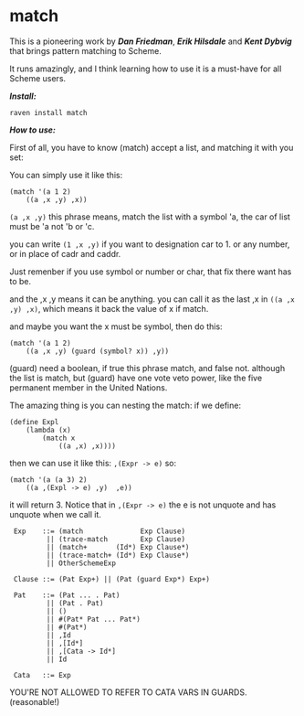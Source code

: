 # match

This is a pioneering work by ***Dan Friedman***, ***Erik Hilsdale*** and ***Kent Dybvig*** that brings pattern matching to Scheme.

It runs amazingly, and I think learning how to use it is a must-have for all Scheme users.

***Install:***

`raven install match`

***How to use:***

First of all, you have to know (match) accept a list, and matching it with you set:

You can simply use it like this:

```
(match '(a 1 2)
    ((a ,x ,y) ,x))
```    
`(a ,x ,y)` this phrase means, match the list with a symbol 'a, the car of list must be 'a not 'b or 'c.

you can write `(1 ,x ,y)` if you want to designation car to 1. or any number, or in place of cadr and caddr.

Just remenber if you use symbol or number or char, that fix there want has to be.

and the ,x ,y means it can be anything. you can call it as the last ,x in `((a ,x ,y) ,x)`, which means it back the value of x if match.

and maybe you want the x must be symbol, then do this:

```
(match '(a 1 2)
    ((a ,x ,y) (guard (symbol? x)) ,y))
``` 
(guard) need a boolean, if true this phrase match, and false not. although the list is match, but (guard) have one vote veto power, like the five permanent member in the United Nations.

The amazing thing is you can nesting the match:
if we define:
```
(define Expl
    (lambda (x)
        (match x
            ((a ,x) ,x))))
```
then we can use it like this: `,(Expr -> e)`
so:
```
(match '(a (a 3) 2)
    ((a ,(Expl -> e) ,y)  ,e))
```
it will return 3. Notice that in `,(Expr -> e)` the e is not unquote and has unquote when we call it.


```
 Exp    ::= (match              Exp Clause)
         || (trace-match        Exp Clause)
         || (match+       (Id*) Exp Clause*)
         || (trace-match+ (Id*) Exp Clause*)
         || OtherSchemeExp

 Clause ::= (Pat Exp+) || (Pat (guard Exp*) Exp+)

 Pat    ::= (Pat ... . Pat)
         || (Pat . Pat)
         || ()
         || #(Pat* Pat ... Pat*)
         || #(Pat*)
         || ,Id
         || ,[Id*]
         || ,[Cata -> Id*]
         || Id

 Cata   ::= Exp
 ```

 YOU'RE NOT ALLOWED TO REFER TO CATA VARS IN GUARDS. (reasonable!)
